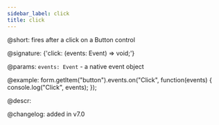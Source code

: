 ```yaml
---
sidebar_label: click
title: click
---          
```


@short: fires after a click on a Button control

@signature: {'click: (events: Event) => void;'}

@params:
`events: Event` - a native event object

@example:
form.getItem("button").events.on("Click", function(events) {
    console.log("Click", events);
});

@descr:

@changelog: added in v7.0
